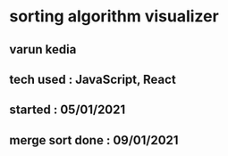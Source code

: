 # sorting algorithm visualizer 
## varun kedia 
## tech used : JavaScript, React
## started : 05/01/2021
## merge sort done : 09/01/2021
